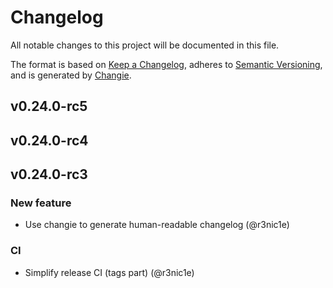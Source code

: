 # Changelog
All notable changes to this project will be documented in this file.

The format is based on [Keep a Changelog](https://keepachangelog.com/en/1.0.0/),
adheres to [Semantic Versioning](https://semver.org/spec/v2.0.0.html),
and is generated by [Changie](https://github.com/miniscruff/changie).




## v0.24.0-rc5



## v0.24.0-rc4



## v0.24.0-rc3
### New feature
* Use changie to generate human-readable changelog (@r3nic1e)

### CI
* Simplify release CI (tags part) (@r3nic1e)


